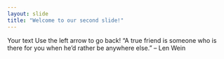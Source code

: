 ```yaml
---
layout: slide
title: "Welcome to our second slide!"
---
```

Your text
Use the left arrow to go back!
“A true friend is someone who is there for you when he’d rather be anywhere else.”
– Len Wein
